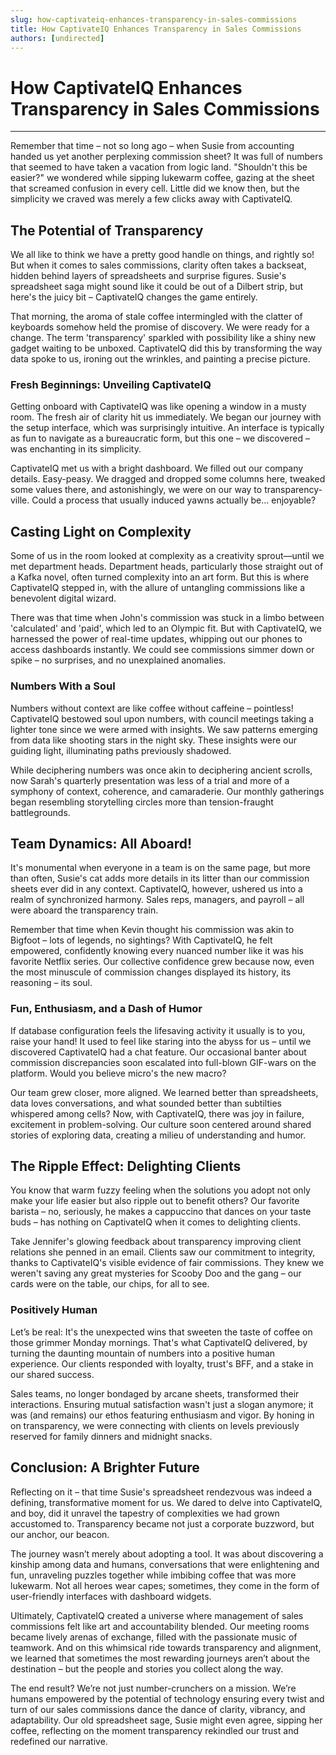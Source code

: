 ```yaml
---
slug: how-captivateiq-enhances-transparency-in-sales-commissions
title: How CaptivateIQ Enhances Transparency in Sales Commissions
authors: [undirected]
---
```



# How CaptivateIQ Enhances Transparency in Sales Commissions

---

Remember that time – not so long ago – when Susie from accounting handed us yet another perplexing commission sheet? It was full of numbers that seemed to have taken a vacation from logic land. "Shouldn't this be easier?" we wondered while sipping lukewarm coffee, gazing at the sheet that screamed confusion in every cell. Little did we know then, but the simplicity we craved was merely a few clicks away with CaptivateIQ.

## The Potential of Transparency

We all like to think we have a pretty good handle on things, and rightly so! But when it comes to sales commissions, clarity often takes a backseat, hidden behind layers of spreadsheets and surprise figures. Susie's spreadsheet saga might sound like it could be out of a Dilbert strip, but here's the juicy bit – CaptivateIQ changes the game entirely.

That morning, the aroma of stale coffee intermingled with the clatter of keyboards somehow held the promise of discovery. We were ready for a change. The term 'transparency' sparkled with possibility like a shiny new gadget waiting to be unboxed. CaptivateIQ did this by transforming the way data spoke to us, ironing out the wrinkles, and painting a precise picture.

### Fresh Beginnings: Unveiling CaptivateIQ

Getting onboard with CaptivateIQ was like opening a window in a musty room. The fresh air of clarity hit us immediately. We began our journey with the setup interface, which was surprisingly intuitive. An interface is typically as fun to navigate as a bureaucratic form, but this one – we discovered – was enchanting in its simplicity.

CaptivateIQ met us with a bright dashboard. We filled out our company details. Easy-peasy. We dragged and dropped some columns here, tweaked some values there, and astonishingly, we were on our way to transparency-ville. Could a process that usually induced yawns actually be... enjoyable?

## Casting Light on Complexity

Some of us in the room looked at complexity as a creativity sprout—until we met department heads. Department heads, particularly those straight out of a Kafka novel, often turned complexity into an art form. But this is where CaptivateIQ stepped in, with the allure of untangling commissions like a benevolent digital wizard.

There was that time when John's commission was stuck in a limbo between 'calculated' and 'paid', which led to an Olympic fit. But with CaptivateIQ, we harnessed the power of real-time updates, whipping out our phones to access dashboards instantly. We could see commissions simmer down or spike – no surprises, and no unexplained anomalies.

### Numbers With a Soul

Numbers without context are like coffee without caffeine – pointless! CaptivateIQ bestowed soul upon numbers, with council meetings taking a lighter tone since we were armed with insights. We saw patterns emerging from data like shooting stars in the night sky. These insights were our guiding light, illuminating paths previously shadowed.

While deciphering numbers was once akin to deciphering ancient scrolls, now Sarah's quarterly presentation was less of a trial and more of a symphony of context, coherence, and camaraderie. Our monthly gatherings began resembling storytelling circles more than tension-fraught battlegrounds.

## Team Dynamics: All Aboard!

It's monumental when everyone in a team is on the same page, but more than often, Susie's cat adds more details in its litter than our commission sheets ever did in any context. CaptivateIQ, however, ushered us into a realm of synchronized harmony. Sales reps, managers, and payroll – all were aboard the transparency train.

Remember that time when Kevin thought his commission was akin to Bigfoot – lots of legends, no sightings? With CaptivateIQ, he felt empowered, confidently knowing every nuanced number like it was his favorite Netflix series. Our collective confidence grew because now, even the most minuscule of commission changes displayed its history, its reasoning – its soul.

### Fun, Enthusiasm, and a Dash of Humor

If database configuration feels the lifesaving activity it usually is to you, raise your hand! It used to feel like staring into the abyss for us – until we discovered CaptivateIQ had a chat feature. Our occasional banter about commission discrepancies soon escalated into full-blown GIF-wars on the platform. Would you believe micro's the new macro?

Our team grew closer, more aligned. We learned better than spreadsheets, data loves conversations, and what sounded better than subtilties whispered among cells? Now, with CaptivateIQ, there was joy in failure, excitement in problem-solving. Our culture soon centered around shared stories of exploring data, creating a milieu of understanding and humor.

## The Ripple Effect: Delighting Clients

You know that warm fuzzy feeling when the solutions you adopt not only make your life easier but also ripple out to benefit others? Our favorite barista – no, seriously, he makes a cappuccino that dances on your taste buds – has nothing on CaptivateIQ when it comes to delighting clients.

Take Jennifer's glowing feedback about transparency improving client relations she penned in an email. Clients saw our commitment to integrity, thanks to CaptivateIQ's visible evidence of fair commissions. They knew we weren't saving any great mysteries for Scooby Doo and the gang – our cards were on the table, our chips, for all to see.

### Positively Human

Let’s be real: It's the unexpected wins that sweeten the taste of coffee on those grimmer Monday mornings. That's what CaptivateIQ delivered, by turning the daunting mountain of numbers into a positive human experience. Our clients responded with loyalty, trust's BFF, and a stake in our shared success.

Sales teams, no longer bondaged by arcane sheets, transformed their interactions. Ensuring mutual satisfaction wasn't just a slogan anymore; it was (and remains) our ethos featuring enthusiasm and vigor. By honing in on transparency, we were connecting with clients on levels previously reserved for family dinners and midnight snacks.

## Conclusion: A Brighter Future

Reflecting on it – that time Susie's spreadsheet rendezvous was indeed a defining, transformative moment for us. We dared to delve into CaptivateIQ, and boy, did it unravel the tapestry of complexities we had grown accustomed to. Transparency became not just a corporate buzzword, but our anchor, our beacon.

The journey wasn’t merely about adopting a tool. It was about discovering a kinship among data and humans, conversations that were enlightening and fun, unraveling puzzles together while imbibing coffee that was more lukewarm. Not all heroes wear capes; sometimes, they come in the form of user-friendly interfaces with dashboard widgets.

Ultimately, CaptivateIQ created a universe where management of sales commissions felt like art and accountability blended. Our meeting rooms became lively arenas of exchange, filled with the passionate music of teamwork. And on this whimsical ride towards transparency and alignment, we learned that sometimes the most rewarding journeys aren’t about the destination – but the people and stories you collect along the way.

The end result? We’re not just number-crunchers on a mission. We’re humans empowered by the potential of technology ensuring every twist and turn of our sales commissions dance the dance of clarity, vibrancy, and adaptability. Our old spreadsheet sage, Susie might even agree, sipping her coffee, reflecting on the moment transparency rekindled our trust and redefined our narrative.